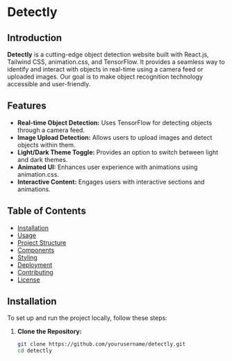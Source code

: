# Detectly

## Introduction

**Detectly** is a cutting-edge object detection website built with React.js, Tailwind CSS, animation.css, and TensorFlow. It provides a seamless way to identify and interact with objects in real-time using a camera feed or uploaded images. Our goal is to make object recognition technology accessible and user-friendly.

## Features

- **Real-time Object Detection:** Uses TensorFlow for detecting objects through a camera feed.
- **Image Upload Detection:** Allows users to upload images and detect objects within them.
- **Light/Dark Theme Toggle:** Provides an option to switch between light and dark themes.
- **Animated UI:** Enhances user experience with animations using animation.css.
- **Interactive Content:** Engages users with interactive sections and animations.

## Table of Contents

- [Installation](#installation)
- [Usage](#usage)
- [Project Structure](#project-structure)
- [Components](#components)
- [Styling](#styling)
- [Deployment](#deployment)
- [Contributing](#contributing)
- [License](#license)

## Installation

To set up and run the project locally, follow these steps:

1. **Clone the Repository:**

   ```bash
   git clone https://github.com/yourusername/detectly.git
   cd detectly
